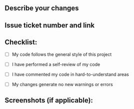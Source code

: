 ## Describe your changes

## Issue ticket number and link

## Checklist:

- [ ] My code follows the general style of this project
- [ ] I have performed a self-review of my code
- [ ] I have commented my code in hard-to-understand areas
- [ ] My changes generate no new warnings or errors


## Screenshots (if applicable):
